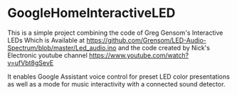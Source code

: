 # GoogleHomeInteractiveLED
This is a simple project combining the code of Greg Gensom's Interactive LEDs
Which is Available at https://github.com/Grensom/LED-Audio-Spectrum/blob/master/Led_audio.ino
and the code created by Nick's Electronic youtube channel https://www.youtube.com/watch?v=ufVbt8gSevE

It enables Google Assistant voice control for preset LED color presentations as well as a mode for music interactivity with a connected
sound detector.
